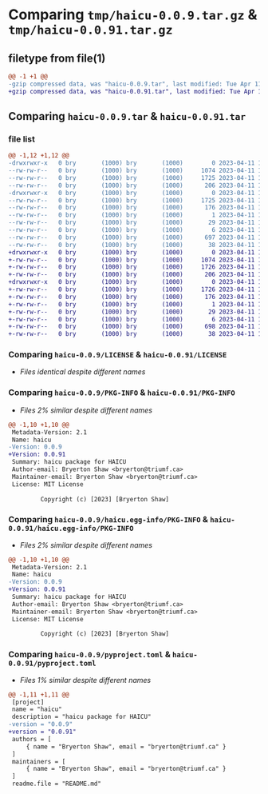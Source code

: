 # Comparing `tmp/haicu-0.0.9.tar.gz` & `tmp/haicu-0.0.91.tar.gz`

## filetype from file(1)

```diff
@@ -1 +1 @@
-gzip compressed data, was "haicu-0.0.9.tar", last modified: Tue Apr 11 17:58:25 2023, max compression
+gzip compressed data, was "haicu-0.0.91.tar", last modified: Tue Apr 11 18:08:36 2023, max compression
```

## Comparing `haicu-0.0.9.tar` & `haicu-0.0.91.tar`

### file list

```diff
@@ -1,12 +1,12 @@
-drwxrwxr-x   0 bry       (1000) bry       (1000)        0 2023-04-11 17:58:25.767795 haicu-0.0.9/
--rw-rw-r--   0 bry       (1000) bry       (1000)     1074 2023-04-11 17:38:44.000000 haicu-0.0.9/LICENSE
--rw-rw-r--   0 bry       (1000) bry       (1000)     1725 2023-04-11 17:58:25.767795 haicu-0.0.9/PKG-INFO
--rw-rw-r--   0 bry       (1000) bry       (1000)      206 2023-04-11 17:39:56.000000 haicu-0.0.9/README.md
-drwxrwxr-x   0 bry       (1000) bry       (1000)        0 2023-04-11 17:58:25.767795 haicu-0.0.9/haicu.egg-info/
--rw-rw-r--   0 bry       (1000) bry       (1000)     1725 2023-04-11 17:58:25.000000 haicu-0.0.9/haicu.egg-info/PKG-INFO
--rw-rw-r--   0 bry       (1000) bry       (1000)      176 2023-04-11 17:58:25.000000 haicu-0.0.9/haicu.egg-info/SOURCES.txt
--rw-rw-r--   0 bry       (1000) bry       (1000)        1 2023-04-11 17:58:25.000000 haicu-0.0.9/haicu.egg-info/dependency_links.txt
--rw-rw-r--   0 bry       (1000) bry       (1000)       29 2023-04-11 17:58:25.000000 haicu-0.0.9/haicu.egg-info/requires.txt
--rw-rw-r--   0 bry       (1000) bry       (1000)        6 2023-04-11 17:58:25.000000 haicu-0.0.9/haicu.egg-info/top_level.txt
--rw-rw-r--   0 bry       (1000) bry       (1000)      697 2023-04-11 17:40:31.000000 haicu-0.0.9/pyproject.toml
--rw-rw-r--   0 bry       (1000) bry       (1000)       38 2023-04-11 17:58:25.767795 haicu-0.0.9/setup.cfg
+drwxrwxr-x   0 bry       (1000) bry       (1000)        0 2023-04-11 18:08:36.780707 haicu-0.0.91/
+-rw-rw-r--   0 bry       (1000) bry       (1000)     1074 2023-04-11 17:38:44.000000 haicu-0.0.91/LICENSE
+-rw-rw-r--   0 bry       (1000) bry       (1000)     1726 2023-04-11 18:08:36.780707 haicu-0.0.91/PKG-INFO
+-rw-rw-r--   0 bry       (1000) bry       (1000)      206 2023-04-11 17:39:56.000000 haicu-0.0.91/README.md
+drwxrwxr-x   0 bry       (1000) bry       (1000)        0 2023-04-11 18:08:36.780707 haicu-0.0.91/haicu.egg-info/
+-rw-rw-r--   0 bry       (1000) bry       (1000)     1726 2023-04-11 18:08:36.000000 haicu-0.0.91/haicu.egg-info/PKG-INFO
+-rw-rw-r--   0 bry       (1000) bry       (1000)      176 2023-04-11 18:08:36.000000 haicu-0.0.91/haicu.egg-info/SOURCES.txt
+-rw-rw-r--   0 bry       (1000) bry       (1000)        1 2023-04-11 18:08:36.000000 haicu-0.0.91/haicu.egg-info/dependency_links.txt
+-rw-rw-r--   0 bry       (1000) bry       (1000)       29 2023-04-11 18:08:36.000000 haicu-0.0.91/haicu.egg-info/requires.txt
+-rw-rw-r--   0 bry       (1000) bry       (1000)        6 2023-04-11 18:08:36.000000 haicu-0.0.91/haicu.egg-info/top_level.txt
+-rw-rw-r--   0 bry       (1000) bry       (1000)      698 2023-04-11 18:08:29.000000 haicu-0.0.91/pyproject.toml
+-rw-rw-r--   0 bry       (1000) bry       (1000)       38 2023-04-11 18:08:36.780707 haicu-0.0.91/setup.cfg
```

### Comparing `haicu-0.0.9/LICENSE` & `haicu-0.0.91/LICENSE`

 * *Files identical despite different names*

### Comparing `haicu-0.0.9/PKG-INFO` & `haicu-0.0.91/PKG-INFO`

 * *Files 2% similar despite different names*

```diff
@@ -1,10 +1,10 @@
 Metadata-Version: 2.1
 Name: haicu
-Version: 0.0.9
+Version: 0.0.91
 Summary: haicu package for HAICU
 Author-email: Bryerton Shaw <bryerton@triumf.ca>
 Maintainer-email: Bryerton Shaw <bryerton@triumf.ca>
 License: MIT License
         
         Copyright (c) [2023] [Bryerton Shaw]
```

### Comparing `haicu-0.0.9/haicu.egg-info/PKG-INFO` & `haicu-0.0.91/haicu.egg-info/PKG-INFO`

 * *Files 2% similar despite different names*

```diff
@@ -1,10 +1,10 @@
 Metadata-Version: 2.1
 Name: haicu
-Version: 0.0.9
+Version: 0.0.91
 Summary: haicu package for HAICU
 Author-email: Bryerton Shaw <bryerton@triumf.ca>
 Maintainer-email: Bryerton Shaw <bryerton@triumf.ca>
 License: MIT License
         
         Copyright (c) [2023] [Bryerton Shaw]
```

### Comparing `haicu-0.0.9/pyproject.toml` & `haicu-0.0.91/pyproject.toml`

 * *Files 1% similar despite different names*

```diff
@@ -1,11 +1,11 @@
 [project]
 name = "haicu"
 description = "haicu package for HAICU"
-version = "0.0.9"
+version = "0.0.91"
 authors = [
     { name = "Bryerton Shaw", email = "bryerton@triumf.ca" }
 ]
 maintainers = [
     { name = "Bryerton Shaw", email = "bryerton@triumf.ca" }
 ]
 readme.file = "README.md"
```


